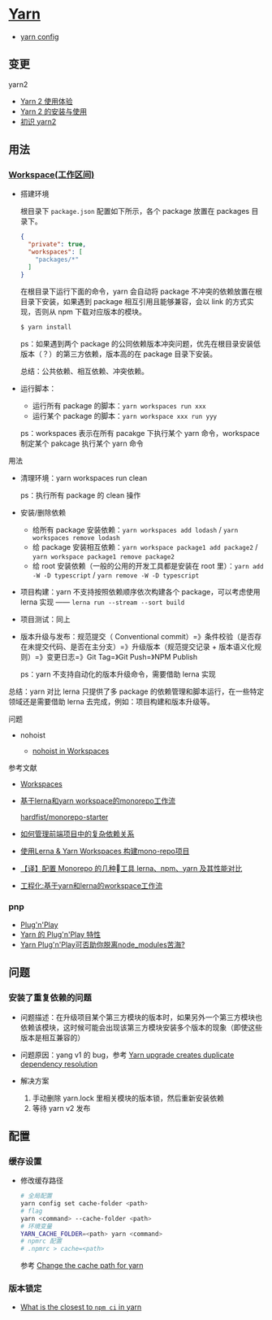 # [Yarn](https://yarnpkg.com/)

- [yarn config](https://yarnpkg.com/en/docs/cli/config/)

## 变更

yarn2

- [Yarn 2 使用体验](https://ocavue.com/yarn-2-first-impression-zh/)
- [Yarn 2 的安装与使用](https://liuwenzhuang.github.io/2020/08/07/Yarn2-install-and-usage.html)
- [初识 yarn2](https://segmentfault.com/a/1190000023215360)

## 用法

### [Workspace(工作区间)](https://classic.yarnpkg.com/en/docs/workspaces/)

- 搭建环境

    根目录下 `package.json` 配置如下所示，各个 package 放置在 packages 目录下。

    ```json
    {
      "private": true,
      "workspaces": [
        "packages/*"
      ]
    }
    ```

    在根目录下运行下面的命令，yarn 会自动将 package 不冲突的依赖放置在根目录下安装，如果遇到 package 相互引用且能够兼容，会以 link 的方式实现，否则从 npm 下载对应版本的模块。

    ```sh
    $ yarn install
    ```

    ps：如果遇到两个 package 的公同依赖版本冲突问题，优先在根目录安装低版本（？）的第三方依赖，版本高的在 package 目录下安装。

    总结：公共依赖、相互依赖、冲突依赖。

- 运行脚本：

    - 运行所有 package 的脚本：`yarn workspaces run xxx`
    - 运行某个 package 的脚本：`yarn workspace xxx run yyy`

    ps：workspaces 表示在所有 pacakge 下执行某个 yarn 命令，workspace 制定某个 pakcage 执行某个 yarn 命令

用法

- 清理环境：yarn workspaces run clean

    ps：执行所有 package 的 clean 操作

- 安装/删除依赖

    - 给所有 package 安装依赖：`yarn workspaces add lodash` / `yarn workspaces remove lodash`
    - 给 package 安装相互依赖：`yarn workspace package1 add package2` / `yarn workspace package1 remove package2`
    - 给 root 安装依赖（一般的公用的开发工具都是安装在 root 里）：`yarn add -W -D typescript` / `yarn remove -W -D typescript`

- 项目构建：yarn 不支持按照依赖顺序依次构建各个 package，可以考虑使用 lerna 实现 —— `lerna run --stream --sort build`
- 项目测试：同上
- 版本升级与发布：规范提交（ Conventional commit）=》条件校验（是否存在未提交代码、是否在主分支）=》升级版本（规范提交记录 + 版本语义化规则）=》变更日志=》Git Tag=》Git Push=》NPM Publish

    ps：yarn 不支持自动化的版本升级命令，需要借助 lerna 实现

总结：yarn 对比 lerna 只提供了多 package 的依赖管理和脚本运行，在一些特定领域还是需要借助 lerna 去完成，例如：项目构建和版本升级等。

问题

- nohoist

    - [nohoist in Workspaces](https://classic.yarnpkg.com/blog/2018/02/15/nohoist/)

参考文献

- [Workspaces](https://classic.yarnpkg.com/en/docs/workspaces/)
- [基于lerna和yarn workspace的monorepo工作流](https://zhuanlan.zhihu.com/p/71385053)

    [hardfist/monorepo-starter](https://github.com/hardfist/monorepo-starter)

- [如何管理前端项目中的复杂依赖关系](https://zhuanlan.zhihu.com/p/53112563)
- [使用Lerna & Yarn Workspaces 构建mono-repo项目](https://zhuanlan.zhihu.com/p/108118011)
- [【译】配置 Monorepo 的几种工具 lerna、npm、yarn 及其性能对比](https://zhuanlan.zhihu.com/p/350317373)
- [工程化:基于yarn和lerna的workspace工作流](https://blog.staleclosure.com/monorepo-yarn-workspace/)

### pnp

- [Plug'n'Play](https://yarnpkg.com/features/pnp)
- [Yarn 的 Plug'n'Play 特性](https://loveky.github.io/2019/02/11/yarn-pnp/)
- [Yarn Plug'n'Play可否助你脱离node_modules苦海?](https://juejin.cn/post/6844903814038831118)

## 问题

### 安装了重复依赖的问题

- 问题描述：在升级项目某个第三方模块的版本时，如果另外一个第三方模块也依赖该模块，这时候可能会出现该第三方模块安装多个版本的现象（即使这些版本是相互兼容的）
- 问题原因：yang v1 的 bug，参考 [Yarn upgrade creates duplicate dependency resolution](https://github.com/yarnpkg/yarn/issues/3967)
- 解决方案

    1. 手动删除 yarn.lock 里相关模块的版本锁，然后重新安装依赖
    2. 等待 yarn v2 发布

## 配置

### 缓存设置


- 修改缓存路径

    ```bash
    # 全局配置
    yarn config set cache-folder <path>
    # flag
    yarn <command> --cache-folder <path>
    # 环境变量
    YARN_CACHE_FOLDER=<path> yarn <command>
    # npmrc 配置
    # .npmrc > cache=<path>
    ```

    参考 [Change the cache path for yarn](https://classic.yarnpkg.com/en/docs/cli/cache#toc-change-the-cache-path-for-yarn)

### 版本锁定

- [What is the closest to `npm ci` in yarn](https://stackoverflow.com/questions/58482655/what-is-the-closest-to-npm-ci-in-yarn)

